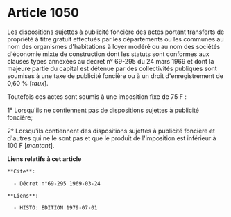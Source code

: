 # Article 1050

Les dispositions sujettes à publicité foncière des actes portant transferts de propriété à titre gratuit effectués par les
départements ou les communes au nom des organismes d'habitations à loyer modéré ou au nom des sociétés d'économie mixte de
construction dont les statuts sont conformes aux clauses types annexées au décret n° 69-295 du 24 mars 1969 et dont la
majeure partie du capital est détenue par des collectivités publiques sont soumises à une taxe de publicité foncière ou à un
droit d'enregistrement de 0,60 % [*taux*].

Toutefois ces actes sont soumis à une imposition fixe de 75 F :

1° Lorsqu'ils ne contiennent pas de dispositions sujettes à publicité foncière;

2° Lorsqu'ils contiennent des dispositions sujettes à publicité foncière et d'autres qui ne le sont pas et que le produit de
l'imposition est inférieur à 100 F [*montant*].

**Liens relatifs à cet article**

	**Cite**:

	  - Décret n°69-295 1969-03-24

	**Liens**:

	  - HISTO: EDITION 1979-07-01
